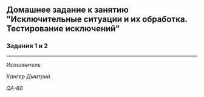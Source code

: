 ## Домашнее задание к занятию "Исключительные ситуации и их обработка. Тестирование исключений"


### Задания 1  и  2



***


*Исполнитель*

*Кангер Дмитрий*

*QA-60*
